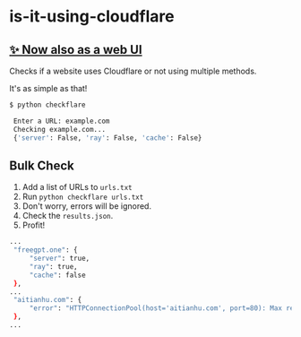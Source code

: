 # is-it-using-cloudflare
## [✨ Now also as a web UI](https://nsde.github.io/is-it-using-cloudflare/web/index.html)
Checks if a website uses Cloudflare or not using multiple methods.

It's as simple as that!
```bash
$ python checkflare

 Enter a URL: example.com
 Checking example.com...
 {'server': False, 'ray': False, 'cache': False}
```

## Bulk Check

1. Add a list of URLs to `urls.txt`
2. Run `python checkflare urls.txt`
3. Don't worry, errors will be ignored.
4. Check the `results.json`.
5. Profit!
```bash
...
 "freegpt.one": {
     "server": true,
     "ray": true,
     "cache": false
 },
...
 "aitianhu.com": {
     "error": "HTTPConnectionPool(host='aitianhu.com', port=80): Max retries exceeded with url: / (Caused by NewConnectionError('<urllib3.connection.HTTPConnection object at 0x0000019AB773DED0>: Failed to establish a new connection: [Errno 11001] getaddrinfo failed'))"
 },
...
```

